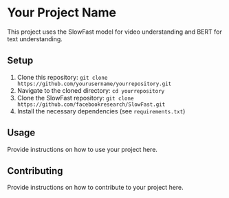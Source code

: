 # Your Project Name

This project uses the SlowFast model for video understanding and BERT for text understanding.

## Setup

1. Clone this repository: `git clone https://github.com/yourusername/yourrepository.git`
2. Navigate to the cloned directory: `cd yourrepository`
3. Clone the SlowFast repository: `git clone https://github.com/facebookresearch/SlowFast.git`
4. Install the necessary dependencies (see `requirements.txt`)

## Usage

Provide instructions on how to use your project here.

## Contributing

Provide instructions on how to contribute to your project here.